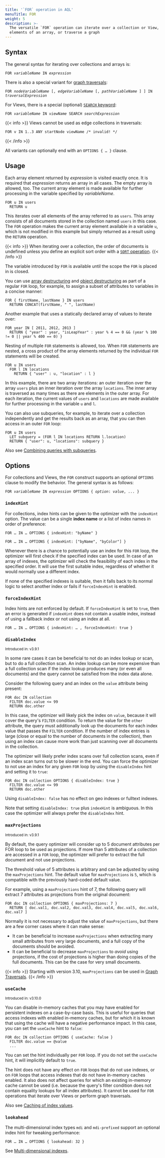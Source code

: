 ```yaml
---
title: '`FOR` operation in AQL'
menuTitle: FOR
weight: 5
description: >-
  The versatile `FOR` operation can iterate over a collection or View, the
  elements of an array, or traverse a graph
---
```

## Syntax

The general syntax for iterating over collections and arrays is:

<pre><code>FOR <em>variableName</em> IN <em>expression</em></code></pre>

There is also a special variant for [graph traversals](../graphs/traversals.md):

<pre><code>FOR <em>nodeVariableName</em> [, <em>edgeVariableName</em> [, <em>pathVariableName</em> ] ] IN <em>traversalExpression</em></code></pre>

For Views, there is a special (optional) [`SEARCH` keyword](search.md):

<pre><code>FOR <em>variableName</em> IN <em>viewName</em> SEARCH <em>searchExpression</em></code></pre>

{{< info >}}
Views cannot be used as edge collections in traversals:

```aql
FOR v IN 1..3 ANY startNode viewName /* invalid! */
```
{{< /info >}}

All variants can optionally end with an `OPTIONS { … }` clause.

## Usage

Each array element returned by *expression* is visited exactly once. It is
required that *expression* returns an array in all cases. The empty array is
allowed, too. The current array element is made available for further processing 
in the variable specified by *variableName*.

```aql
FOR u IN users
  RETURN u
```

This iterates over all elements of the array referred to as `users`. This array
consists of all documents stored in the collection named `users` in this case.
The `FOR` operation makes the current array element available in a variable `u`,
which is not modified in this example but simply returned as a result using the
`RETURN` operation.

{{< info >}}
When iterating over a collection, the order of documents is undefined unless you
define an explicit sort order with a [`SORT` operation](sort.md).
{{< /info >}}

The variable introduced by `FOR` is available until the scope the `FOR` is
placed in is closed.

You can use [array destructuring](../operators.md#array-destructuring) and
[object destructuring](../operators.md#object-destructuring) as part of a regular
`FOR` loop, for example, to assign a subset of attributes to variables in a
concise manner:

```aql
FOR { firstName, lastName } IN users
  RETURN CONCAT(firstName, " ", lastName)
```

Another example that uses a statically declared array of values to iterate over:

```aql
FOR year IN [ 2011, 2012, 2013 ]
  RETURN { "year" : year, "isLeapYear" : year % 4 == 0 && (year % 100 != 0 || year % 400 == 0) }
```

Nesting of multiple `FOR` statements is allowed, too. When `FOR` statements are
nested, a cross product of the array elements returned by the individual `FOR`
statements will be created.

```aql
FOR u IN users
  FOR l IN locations
    RETURN { "user" : u, "location" : l }
```

In this example, there are two array iterations: an outer iteration over the array
`users` plus an inner iteration over the array `locations`. The inner array is
traversed as many times as there are elements in the outer array. For each
iteration, the current values of `users` and `locations` are made available for
further processing in the variable `u` and `l`.

You can also use subqueries, for example, to iterate over a collection
independently and get the results back as an array, that you can then access in
an outer `FOR` loop:

```aql
FOR u IN users
  LET subquery = (FOR l IN locations RETURN l.location)
  RETURN { "user": u, "locations": subquery }
```

Also see [Combining queries with subqueries](../fundamentals/subqueries.md).

## Options

For collections and Views, the `FOR` construct supports an optional `OPTIONS`
clause to modify the behavior. The general syntax is as follows:

<pre><code>FOR <em>variableName</em> IN <em>expression</em> OPTIONS { <em>option</em>: <em>value</em>, <em>...</em> }</code></pre>

### `indexHint`

For collections, index hints can be given to the optimizer with the `indexHint`
option. The value can be a single **index name** or a list of index names in
order of preference:

```aql
FOR … IN … OPTIONS { indexHint: "byName" }
```

```aql
FOR … IN … OPTIONS { indexHint: ["byName", "byColor"] }
```

Whenever there is a chance to potentially use an index for this `FOR` loop,
the optimizer will first check if the specified index can be used. In case of
an array of indexes, the optimizer will check the feasibility of each index in
the specified order. It will use the first suitable index, regardless of
whether it would normally use a different index.

If none of the specified indexes is suitable, then it falls back to its normal
logic to select another index or fails if `forceIndexHint` is enabled.

### `forceIndexHint`

Index hints are not enforced by default. If `forceIndexHint` is set to `true`,
then an error is generated if `indexHint` does not contain a usable index,
instead of using a fallback index or not using an index at all.

```aql
FOR … IN … OPTIONS { indexHint: … , forceIndexHint: true }
```

### `disableIndex`

<small>Introduced in: v3.9.1</small>

In some rare cases it can be beneficial to not do an index lookup or scan,
but to do a full collection scan.
An index lookup can be more expensive than a full collection scan if
the index lookup produces many (or even all documents) and the query cannot
be satisfied from the index data alone.

Consider the following query and an index on the `value` attribute being
present:

```aql
FOR doc IN collection 
  FILTER doc.value <= 99 
  RETURN doc.other
```

In this case, the optimizer will likely pick the index on `value`, because
it will cover the query's `FILTER` condition. To return the value for the
`other` attribute, the query must additionally look up the documents for
each index value that passes the `FILTER` condition. If the number of
index entries is large (close or equal to the number of documents in the
collection), then using an index can cause more work than just scanning
over all documents in the collection.

The optimizer will likely prefer index scans over full collection scans,
even if an index scan turns out to be slower in the end.
You can force the optimizer to not use an index for any given `FOR`
loop by using the `disableIndex` hint and setting it to `true`:

```aql
FOR doc IN collection OPTIONS { disableIndex: true }
  FILTER doc.value <= 99
  RETURN doc.other
```

Using `disableIndex: false` has no effect on geo indexes or fulltext indexes.

Note that setting `disableIndex: true` plus `indexHint` is ambiguous. In
this case the optimizer will always prefer the `disableIndex` hint.

### `maxProjections`

<small>Introduced in: v3.9.1</small>

By default, the query optimizer will consider up to 5 document attributes
per FOR loop to be used as projections. If more than 5 attributes of a
collection are accessed in a `FOR` loop, the optimizer will prefer to 
extract the full document and not use projections.

The threshold value of 5 attributes is arbitrary and can be adjusted
by using the `maxProjections` hint.
The default value for `maxProjections` is `5`, which is compatible with the
previously hard-coded default value.

For example, using a `maxProjections` hint of 7, the following query will
extract 7 attributes as projections from the original document:

```aql
FOR doc IN collection OPTIONS { maxProjections: 7 } 
  RETURN [ doc.val1, doc.val2, doc.val3, doc.val4, doc.val5, doc.val6, doc.val7 ]
```

Normally it is not necessary to adjust the value of `maxProjections`, but
there are a few corner cases where it can make sense:

- It can be beneficial to increase `maxProjections` when extracting many small
  attributes from very large documents, and a full copy of the documents should
  be avoided.
- It can be beneficial to decrease `maxProjections` to _avoid_ using
  projections, if the cost of projections is higher than doing copies of the
  full documents. This can be the case for very small documents.

{{< info >}}
Starting with version 3.10, `maxProjections` can be used in 
[Graph Traversals](../graphs/traversals.md#working-with-named-graphs).
{{< /info >}}

### `useCache`

<small>Introduced in: v3.10.0</small>

You can disable in-memory caches that you may have enabled for persistent indexes
on a case-by-case basis. This is useful for queries that access indexes with
enabled in-memory caches, but for which it is known that using the cache will
have a negative performance impact. In this case, you can set the `useCache`
hint to `false`:

```aql
FOR doc IN collection OPTIONS { useCache: false }
  FILTER doc.value == @value
  ...
```

You can set the hint individually per `FOR` loop.
If you do not set the `useCache` hint, it will implicitly default to `true`.

The hint does not have any effect on `FOR` loops that do not use indexes, or
on `FOR` loops that access indexes that do not have in-memory caches enabled.
It also does not affect queries for which an existing in-memory
cache cannot be used (i.e. because the query's filter condition does not contain
equality lookups for all index attributes). It cannot be used for `FOR`
operations that iterate over Views or perform graph traversals.

Also see [Caching of index values](../../index-and-search/indexing/working-with-indexes/persistent-indexes.md#caching-of-index-values).

### `lookahead`

The multi-dimensional index types `mdi` and `mdi-prefixed` support an optional
index hint for tweaking performance:

```aql
FOR … IN … OPTIONS { lookahead: 32 }
```

See [Multi-dimensional indexes](../../index-and-search/indexing/working-with-indexes/multi-dimensional-indexes.md#lookahead-index-hint).
